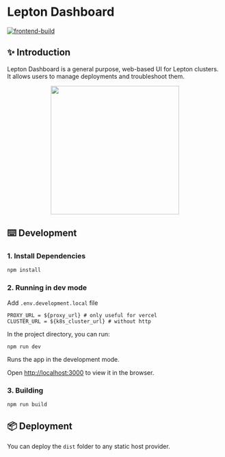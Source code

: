 # Lepton Dashboard

[![frontend-build](https://github.com/leptonai/lepton/actions/workflows/frontend.yaml/badge.svg)](https://github.com/leptonai/lepton/actions/workflows/frontend.yaml)
## ✨ Introduction
Lepton Dashboard is a general purpose, web-based UI for Lepton clusters. It allows users to manage deployments and troubleshoot them.

<p align="center">
    <img width="300" src="https://user-images.githubusercontent.com/1506722/234311473-6a90db7e-451f-4d29-be94-af69af5e2be8.svg">
</p>

## ⌨️ Development

### 1. Install Dependencies

```bash
npm install
```

### 2. Running in dev mode

Add `.env.development.local` file

```
PROXY_URL = ${proxy_url} # only useful for vercel
CLUSTER_URL = ${k8s_cluster_url} # without http
```

In the project directory, you can run:

```shell
npm run dev
```

Runs the app in the development mode.

Open [http://localhost:3000](http://localhost:3000) to view it in the browser.

### 3. Building

```shell
npm run build
```

## 📦 Deployment

You can deploy the `dist` folder to any static host provider.
